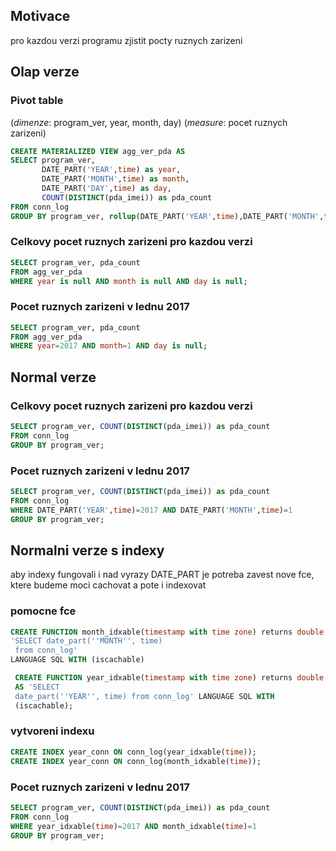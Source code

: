 ## Motivace 
pro kazdou verzi programu zjistit pocty ruznych zarizeni

## Olap verze

### Pivot table

(*dimenze*: program_ver, year, month, day) (*measure*: pocet ruznych zarizeni)

```sql
CREATE MATERIALIZED VIEW agg_ver_pda AS 
SELECT program_ver,
       DATE_PART('YEAR',time) as year,
       DATE_PART('MONTH',time) as month,
       DATE_PART('DAY',time) as day,
       COUNT(DISTINCT(pda_imei)) as pda_count
FROM conn_log
GROUP BY program_ver, rollup(DATE_PART('YEAR',time),DATE_PART('MONTH',time),DATE_PART('DAY',time));
```

### Celkovy pocet ruznych zarizeni pro kazdou verzi

```sql
SELECT program_ver, pda_count 
FROM agg_ver_pda 
WHERE year is null AND month is null AND day is null;
```

### Pocet ruznych zarizeni v lednu 2017

```sql
SELECT program_ver, pda_count 
FROM agg_ver_pda 
WHERE year=2017 AND month=1 AND day is null;
```

## Normal verze

### Celkovy pocet ruznych zarizeni pro kazdou verzi

```sql
SELECT program_ver, COUNT(DISTINCT(pda_imei)) as pda_count                                                   
FROM conn_log
GROUP BY program_ver;
```

### Pocet ruznych zarizeni v lednu 2017

```sql
SELECT program_ver, COUNT(DISTINCT(pda_imei)) as pda_count                                                   
FROM conn_log 
WHERE DATE_PART('YEAR',time)=2017 AND DATE_PART('MONTH',time)=1
GROUP BY program_ver;
```

## Normalni verze s indexy 

aby indexy fungovali i nad vyrazy DATE_PART je potreba zavest nove fce, ktere budeme moci cachovat a pote i indexovat

### pomocne fce

```sql
CREATE FUNCTION month_idxable(timestamp with time zone) returns double precision AS 
'SELECT date_part(''MONTH'', time) 
 from conn_log' 
LANGUAGE SQL WITH (iscachable)
```

```sql
 CREATE FUNCTION year_idxable(timestamp with time zone) returns double precision 
 AS 'SELECT
 date_part(''YEAR'', time) from conn_log' LANGUAGE SQL WITH
 (iscachable);
```

### vytvoreni indexu 

```sql
CREATE INDEX year_conn ON conn_log(year_idxable(time));
CREATE INDEX year_conn ON conn_log(month_idxable(time));
```

### Pocet ruznych zarizeni v lednu 2017

```sql
SELECT program_ver, COUNT(DISTINCT(pda_imei)) as pda_count                                                   
FROM conn_log 
WHERE year_idxable(time)=2017 AND month_idxable(time)=1
GROUP BY program_ver;
```

